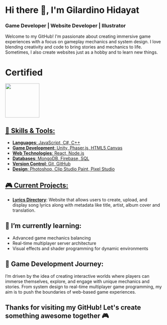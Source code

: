 # Hi there 👋, I'm Gilardino Hidayat

### Game Developer | Website Developer | Illustrator

Welcome to my GitHub! I'm passionate about creating immersive game experiences with a focus on gameplay mechanics and system design. I love blending creativity and code to bring stories and mechanics to life. Sometimes, I also create websites just as a hobby and to learn new things.

# Certified
<a href="https://www.credly.com/badges/7c3b5d38-5029-40be-8e48-d1fc3e0053ad/linked_in_profile"><img src="https://images.credly.com/size/220x220/images/d1f43356-4e1e-424a-99e3-65636d7bc4fd/image.png" width="110" height="110">

## 🔧 Skills & Tools:
- **Languages**: JavaScript, C#, C++
- **Game Development**: Unity, Phaser.js, HTML5 Canvas
- **Web Technologies**: React, Node.js
- **Databases**: MongoDB, Firebase, SQL
- **Version Control**: Git, GitHub
- **Design**: Photoshop, Clip Studio Paint, Pixel Studio

## 🎮 Current Projects:
- **[Lyrics Directory](https://github.com/GilardinoHidayat/Lyrics-Directory)**: Website that allows users to create, upload, and display song lyrics along with metadata like title, artist, album cover and translation.

## 🌱 I’m currently learning:
- Advanced game mechanics balancing
- Real-time multiplayer server architecture
- Visual effects and shader programming for dynamic environments

## 🚀 Game Development Journey:
I’m driven by the idea of creating interactive worlds where players can immerse themselves, explore, and engage with unique mechanics and stories. From system design to real-time multiplayer game programming, my aim is to push the boundaries of web-based game experiences.


<h2>Thanks for visiting my GitHub! Let's create something awesome together 🎮</h2>
